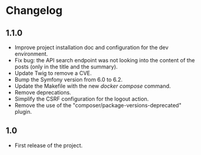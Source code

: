 # Changelog

## 1.1.0

* Improve project installation doc and configuration for the dev environment.
* Fix bug: the API search endpoint was not looking into the content of the posts (only in the title and the summary).
* Update Twig to remove a CVE.
* Bump the Symfony version from 6.0 to 6.2.
* Update the Makefile with the new _docker compose_ command.
* Remove deprecations.
* Simplify the CSRF configuration for the logout action.
* Remove the use of the "composer/package-versions-deprecated" plugin.

## 1.0

* First release of the project.

